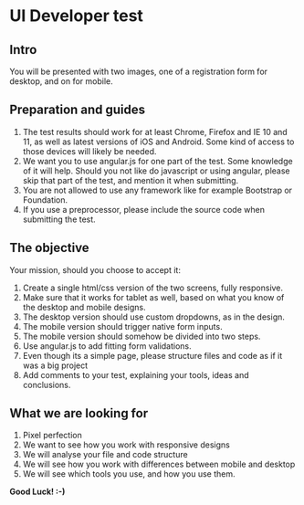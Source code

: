 # UI Developer test

## Intro
You will be presented with two images, one of a registration form for desktop, and on for mobile.

## Preparation and guides
1. The test results should work for at least Chrome, Firefox and IE 10 and 11, as well as latest versions of iOS and Android.
    Some kind of access to those devices will likely be needed.
2. We want you to use angular.js for one part of the test. Some knowledge of it will help. Should you not like do javascript or using angular, please skip that part of the test, and mention it when submitting.
4. You are not allowed to use any framework like for example Bootstrap or Foundation.
5. If you use a preprocessor, please include the source code when submitting the test.


## The objective

Your mission, should you choose to accept it:

1. Create a single html/css version of the two screens, fully responsive.
2. Make sure that it works for tablet as well, based on what you know of the desktop and mobile designs.
2. The desktop version should use custom dropdowns, as in the design.
3. The mobile version should trigger native form inputs.
3. The mobile version should somehow be divided into two steps.
4. Use angular.js to add fitting form validations.
4. Even though its a simple page, please structure files and code as if it was a big project
5. Add comments to your test, explaining your tools, ideas and conclusions.

## What we are looking for
1. Pixel perfection
2. We want to see how you work with responsive designs
3. We will analyse your file and code structure
4. We will see how you work with differences between mobile and desktop
5. We will see which tools you use, and how you use them.

**Good Luck! :-)**
